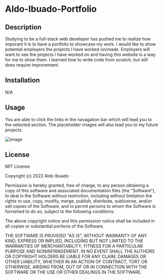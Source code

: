# Aldo-Ibuado-Portfolio

## Description

Studying to be a full-stack web developer has pushed me to realize how imporant it is to have a portfolio to showcase my work. I would like to show potential employers the projects I have worked on/made. Employers will want to see the projects I have worked on and having this website is a way for me to show them. I learned how to write code from scratch, but still does require improvement. 

## Installation

N/A

## Usage

You are able to click the links in the navagation bar which will lead you to the selected section. The placeholder images will also lead you to my future projects. 

 ![image](https://user-images.githubusercontent.com/109316738/192433265-5ac1020f-3096-4974-b8be-9a708371f38a.png)
    

## License

MIT License

Copyright (c) 2022 Aldo Ibuado

Permission is hereby granted, free of charge, to any person obtaining a copy
of this software and associated documentation files (the "Software"), to deal
in the Software without restriction, including without limitation the rights
to use, copy, modify, merge, publish, distribute, sublicense, and/or sell
copies of the Software, and to permit persons to whom the Software is
furnished to do so, subject to the following conditions:

The above copyright notice and this permission notice shall be included in all
copies or substantial portions of the Software.

THE SOFTWARE IS PROVIDED "AS IS", WITHOUT WARRANTY OF ANY KIND, EXPRESS OR
IMPLIED, INCLUDING BUT NOT LIMITED TO THE WARRANTIES OF MERCHANTABILITY,
FITNESS FOR A PARTICULAR PURPOSE AND NONINFRINGEMENT. IN NO EVENT SHALL THE
AUTHORS OR COPYRIGHT HOLDERS BE LIABLE FOR ANY CLAIM, DAMAGES OR OTHER
LIABILITY, WHETHER IN AN ACTION OF CONTRACT, TORT OR OTHERWISE, ARISING FROM,
OUT OF OR IN CONNECTION WITH THE SOFTWARE OR THE USE OR OTHER DEALINGS IN THE
SOFTWARE.


